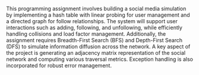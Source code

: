 This programming assignment involves building a social media simulation by implementing a hash table with linear probing for user management and a directed graph for follow relationships. The system will support user interactions such as adding, following, and unfollowing, while efficiently handling collisions and load factor management. Additionally, the assignment requires Breadth-First Search (BFS) and Depth-First Search (DFS) to simulate information diffusion across the network. A key aspect of the project is generating an adjacency matrix representation of the social network and computing various traversal metrics. Exception handling is also incorporated for robust error management.